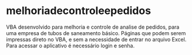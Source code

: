 # melhoriadecontroleepedidos
VBA desenvolvido para melhoria e controle de analise de pedidos, para uma empresa de tubos de saneamento básico. Páginas que podem serem impressas direto no VBA, e sem a necessidade de entrar no arquivo Excel. Para acessar o aplicativo é necessário login e senha.
